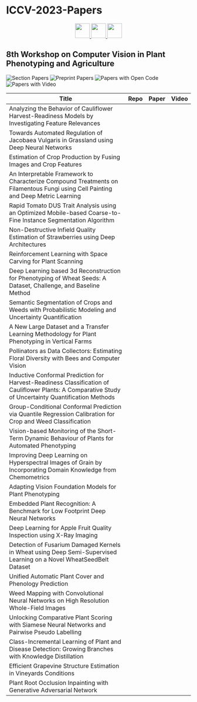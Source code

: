 # ICCV-2023-Papers

<div align="center">
    <a href="https://github.com/DmitryRyumin/ICCV-2023-Papers/blob/main/sections/w-and-challenge-on-deepfake-analysis-and-detection.md">
        <img src="https://cdn.jsdelivr.net/gh/DmitryRyumin/NewEraAI-Papers@main/images/left.svg" width="40" alt="" />
    </a>
    <a href="https://github.com/DmitryRyumin/ICCV-2023-Papers/">
        <img src="https://cdn.jsdelivr.net/gh/DmitryRyumin/NewEraAI-Papers@main/images/home.svg" width="40" alt="" />
    </a>
    <a href="https://github.com/DmitryRyumin/ICCV-2023-Papers/blob/main/sections/w-on-new-ideas-in-vision-transformers.md">
        <img src="https://cdn.jsdelivr.net/gh/DmitryRyumin/NewEraAI-Papers@main/images/right.svg" width="40" alt="" />
    </a>
</div>

## 8th Workshop on Computer Vision in Plant Phenotyping and Agriculture

![Section Papers](https://img.shields.io/badge/Section%20Papers-soon-42BA16) ![Preprint Papers](https://img.shields.io/badge/Preprint%20Papers-soon-b31b1b) ![Papers with Open Code](https://img.shields.io/badge/Papers%20with%20Open%20Code-soon-1D7FBF) ![Papers with Video](https://img.shields.io/badge/Papers%20with%20Video-soon-FF0000)

| **Title** | **Repo** | **Paper** | **Video** |
|-----------|:--------:|:---------:|:---------:|
| Analyzing the Behavior of Cauliflower Harvest-Readiness Models by Investigating Feature Relevances |  |  |  |
| Towards Automated Regulation of Jacobaea Vulgaris in Grassland using Deep Neural Networks |  |  |  |
| Estimation of Crop Production by Fusing Images and Crop Features |  |  |  |
| An Interpretable Framework to Characterize Compound Treatments on Filamentous Fungi using Cell Painting and Deep Metric Learning |  |  |  |
| Rapid Tomato DUS Trait Analysis using an Optimized Mobile-based Coarse-to-Fine Instance Segmentation Algorithm |  |  |  |
| Non-Destructive Infield Quality Estimation of Strawberries using Deep Architectures |  |  |  |
| Reinforcement Learning with Space Carving for Plant Scanning |  |  |  |
| Deep Learning based 3d Reconstruction for Phenotyping of Wheat Seeds: A Dataset, Challenge, and Baseline Method |  |  |  |
| Semantic Segmentation of Crops and Weeds with Probabilistic Modeling and Uncertainty Quantification |  |  |  |
| A New Large Dataset and a Transfer Learning Methodology for Plant Phenotyping in Vertical Farms |  |  |  |
| Pollinators as Data Collectors: Estimating Floral Diversity with Bees and Computer Vision |  |  |  |
| Inductive Conformal Prediction for Harvest-Readiness Classification of Cauliflower Plants: A Comparative Study of Uncertainty Quantification Methods |  |  |  |
| Group-Conditional Conformal Prediction via Quantile Regression Calibration for Crop and Weed Classification |  |  |  |
| Vision-based Monitoring of the Short-Term Dynamic Behaviour of Plants for Automated Phenotyping |  |  |  |
| Improving Deep Learning on Hyperspectral Images of Grain by Incorporating Domain Knowledge from Chemometrics |  |  |  |
| Adapting Vision Foundation Models for Plant Phenotyping |  |  |  |
| Embedded Plant Recognition: A Benchmark for Low Footprint Deep Neural Networks |  |  |  |
| Deep Learning for Apple Fruit Quality Inspection using X-Ray Imaging |  |  |  |
| Detection of Fusarium Damaged Kernels in Wheat using Deep Semi-Supervised Learning on a Novel WheatSeedBelt Dataset |  |  |  |
| Unified Automatic Plant Cover and Phenology Prediction |  |  |  |
| Weed Mapping with Convolutional Neural Networks on High Resolution Whole-Field Images |  |  |  |
| Unlocking Comparative Plant Scoring with Siamese Neural Networks and Pairwise Pseudo Labelling |  |  |  |
| Class-Incremental Learning of Plant and Disease Detection: Growing Branches with Knowledge Distillation |  |  |  |
| Efficient Grapevine Structure Estimation in Vineyards Conditions |  |  |  |
| Plant Root Occlusion Inpainting with Generative Adversarial Network |  |  |  |
